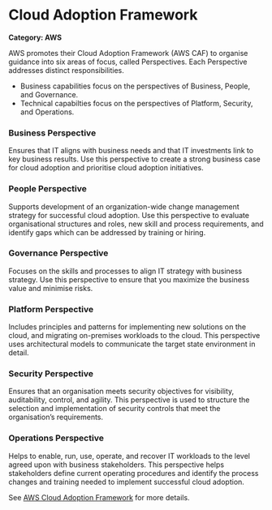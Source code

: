 # Cloud Adoption Framework

__Category: AWS__

AWS promotes their Cloud Adoption Framework (AWS CAF) to organise guidance into six areas of focus, called Perspectives. Each Perspective addresses distinct responsibilities. 

* Business capabilities focus on the perspectives of Business, People, and Governance. 
* Technical capabilties focus on the perspectives of Platform, Security, and Operations.

### Business Perspective

Ensures that IT aligns with business needs and that IT investments link to key business results. Use this perspective to create a strong business case for cloud adoption and prioritise cloud adoption initiatives.

### People Perspective

Supports development of an organization-wide change management strategy for successful cloud adoption. Use this perspective to evaluate organisational structures and roles, new skill and process requirements, and identify gaps which can be addressed by training or hiring.

### Governance Perspective 

Focuses on the skills and processes to align IT strategy with business strategy. Use this perspective to ensure that you maximize the business value and minimise risks.

### Platform Perspective 

Includes principles and patterns for implementing new solutions on the cloud, and migrating on-premises workloads to the cloud. This perspective uses architectural models to communicate the target state environment in detail.

### Security Perspective

Ensures that an organisation meets security objectives for visibility, auditability, control, and agility. This perspective is used to structure the selection and implementation of security controls that meet the organisation’s requirements.

### Operations Perspective

Helps to enable, run, use, operate, and recover IT workloads to the level agreed upon with business stakeholders. This perspective helps stakeholders define current operating procedures and identify the process changes and training needed to implement successful cloud adoption.

See [AWS Cloud Adoption Framework](https://aws.amazon.com/professional-services/CAF/) for more details.
